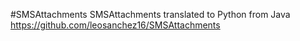 #SMSAttachments
SMSAttachments translated to Python from Java
https://github.com/leosanchez16/SMSAttachments
